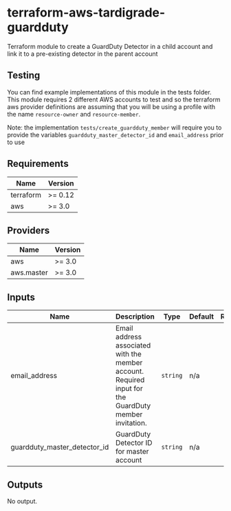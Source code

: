 # terraform-aws-tardigrade-guardduty

Terraform module to create a GuardDuty Detector in a child account and link it
to a pre-existing detector in the parent account

## Testing

You can find example implementations of this module in the tests folder. This module
requires 2 different AWS accounts to test and so the terraform aws provider definitions
are assuming that you will be using a profile with the name `resource-owner` and `resource-member`.

Note: the implementation `tests/create_guardduty_member` will require you to provide the variables
`guardduty_master_detector_id` and `email_address` prior to use


<!-- BEGIN TFDOCS -->
## Requirements

| Name | Version |
|------|---------|
| terraform | >= 0.12 |
| aws | >= 3.0 |

## Providers

| Name | Version |
|------|---------|
| aws | >= 3.0 |
| aws.master | >= 3.0 |

## Inputs

| Name | Description | Type | Default | Required |
|------|-------------|------|---------|:--------:|
| email\_address | Email address associated with the member account. Required input for the GuardDuty member invitation. | `string` | n/a | yes |
| guardduty\_master\_detector\_id | GuardDuty Detector ID for master account | `string` | n/a | yes |

## Outputs

No output.

<!-- END TFDOCS -->
